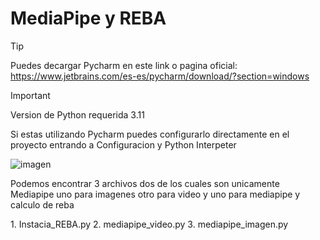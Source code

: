 
# MediaPipe y REBA

> [!TIP]
> Puedes decargar Pycharm en este link o pagina oficial: https://www.jetbrains.com/es-es/pycharm/download/?section=windows

> [!IMPORTANT]
> Version de Python requerida 3.11

<p>Si estas utilizando Pycharm puedes configurarlo directamente en el proyecto entrando a Configuracion y Python Interpeter</p>


 <img src="https://github.com/user-attachments/assets/73a0e433-05e6-4f84-a40f-9d0f80820a0a" alt="imagen">


<p> Podemos encontrar 3 archivos dos de los cuales son unicamente Mediapipe uno para imagenes otro para video y uno para mediapipe y calculo de reba</p>
1. Instacia_REBA.py
2. mediapipe_video.py
3. mediapipe_imagen.py
